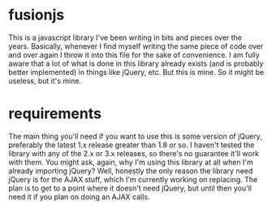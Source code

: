 # fusionjs

This is a javascript library I've been writing in bits and pieces over the years.
Basically, whenever I find myself writing the same piece of code over and over again I throw it into this file for the sake of convenience.
I am fully aware that a lot of what is done in this library already exists (and is probably better implemented) in things like
jQuery, etc.  But this is mine.  So it might be useless, but it's mine.
  
  
# requirements
The main thing you'll need if you want to use this is some version of jQuery, preferably the latest 1.x release greater than 1.8 or so.  I haven't tested the library
with any of the 2.x or 3.x releases, so there's no guarantee it'll work with them.  You might ask, again, why I'm using this library at all
when I'm already importing jQuery?  Well, honestly the only reason the library need jQuery is for the AJAX stuff, which I'm currently working on
replacing.  The plan is to get to a point where it doesn't need jQuery, but until then you'll need it if you plan on doing an AJAX calls.